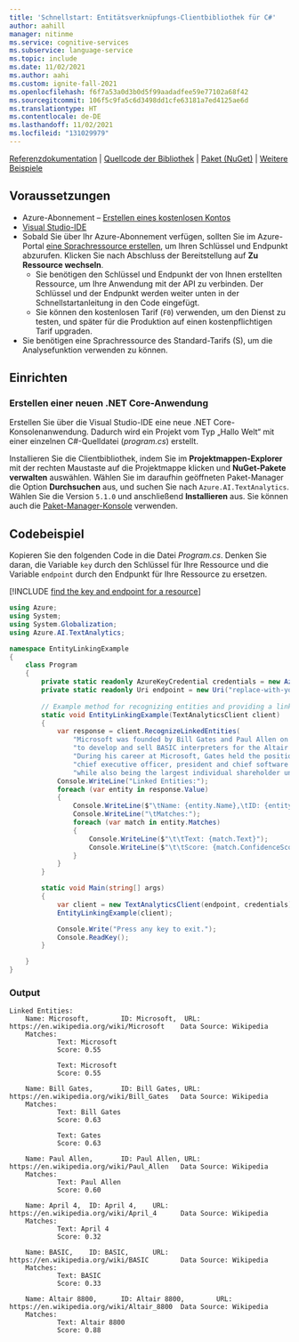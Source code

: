 ```yaml
---
title: 'Schnellstart: Entitätsverknüpfungs-Clientbibliothek für C#'
author: aahill
manager: nitinme
ms.service: cognitive-services
ms.subservice: language-service
ms.topic: include
ms.date: 11/02/2021
ms.author: aahi
ms.custom: ignite-fall-2021
ms.openlocfilehash: f6f7a53a0d3b0d5f99aadadfee59e77102a68f42
ms.sourcegitcommit: 106f5c9fa5c6d3498dd1cfe63181a7ed4125ae6d
ms.translationtype: HT
ms.contentlocale: de-DE
ms.lasthandoff: 11/02/2021
ms.locfileid: "131029979"
---
```

[Referenzdokumentation](/dotnet/api/azure.ai.textanalytics?preserve-view=true&view=azure-dotnet) | [Quellcode der Bibliothek](https://github.com/Azure/azure-sdk-for-net/tree/master/sdk/textanalytics/Azure.AI.TextAnalytics) | [Paket (NuGet)](https://www.nuget.org/packages/Azure.AI.TextAnalytics/5.1.0) | [Weitere Beispiele](https://github.com/Azure/azure-sdk-for-net/tree/master/sdk/textanalytics/Azure.AI.TextAnalytics/samples)


## <a name="prerequisites"></a>Voraussetzungen

* Azure-Abonnement – [Erstellen eines kostenlosen Kontos](https://azure.microsoft.com/free/cognitive-services)
* [Visual Studio-IDE](https://visualstudio.microsoft.com/vs/)
* Sobald Sie über Ihr Azure-Abonnement verfügen, sollten Sie im Azure-Portal <a href="https://ms.portal.azure.com/#create/Microsoft.CognitiveServicesTextAnalytics"  title="Erstellen einer Sprachressource"  target="_blank">eine Sprachressource erstellen</a>, um Ihren Schlüssel und Endpunkt abzurufen.  Klicken Sie nach Abschluss der Bereitstellung auf **Zu Ressource wechseln**.
    * Sie benötigen den Schlüssel und Endpunkt der von Ihnen erstellten Ressource, um Ihre Anwendung mit der API zu verbinden. Der Schlüssel und der Endpunkt werden weiter unten in der Schnellstartanleitung in den Code eingefügt.
    * Sie können den kostenlosen Tarif (`F0`) verwenden, um den Dienst zu testen, und später für die Produktion auf einen kostenpflichtigen Tarif upgraden.
* Sie benötigen eine Sprachressource des Standard-Tarifs (S), um die Analysefunktion verwenden zu können.

## <a name="setting-up"></a>Einrichten

### <a name="create-a-new-net-core-application"></a>Erstellen einer neuen .NET Core-Anwendung

Erstellen Sie über die Visual Studio-IDE eine neue .NET Core-Konsolenanwendung. Dadurch wird ein Projekt vom Typ „Hallo Welt“ mit einer einzelnen C#-Quelldatei (*program.cs*) erstellt.

Installieren Sie die Clientbibliothek, indem Sie im **Projektmappen-Explorer** mit der rechten Maustaste auf die Projektmappe klicken und **NuGet-Pakete verwalten** auswählen. Wählen Sie im daraufhin geöffneten Paket-Manager die Option **Durchsuchen** aus, und suchen Sie nach `Azure.AI.TextAnalytics`. Wählen Sie die Version `5.1.0` und anschließend **Installieren** aus. Sie können auch die [Paket-Manager-Konsole](/nuget/consume-packages/install-use-packages-powershell#find-and-install-a-package) verwenden.

## <a name="code-example"></a>Codebeispiel

Kopieren Sie den folgenden Code in die Datei *Program.cs*. Denken Sie daran, die Variable `key` durch den Schlüssel für Ihre Ressource und die Variable `endpoint` durch den Endpunkt für Ihre Ressource zu ersetzen. 

[!INCLUDE [find the key and endpoint for a resource](../../../includes/find-azure-resource-info.md)]

```csharp
using Azure;
using System;
using System.Globalization;
using Azure.AI.TextAnalytics;

namespace EntityLinkingExample
{
    class Program
    {
        private static readonly AzureKeyCredential credentials = new AzureKeyCredential("replace-with-your-key-here");
        private static readonly Uri endpoint = new Uri("replace-with-your-endpoint-here");
        
        // Example method for recognizing entities and providing a link to an online data source
        static void EntityLinkingExample(TextAnalyticsClient client)
        {
            var response = client.RecognizeLinkedEntities(
                "Microsoft was founded by Bill Gates and Paul Allen on April 4, 1975, " +
                "to develop and sell BASIC interpreters for the Altair 8800. " +
                "During his career at Microsoft, Gates held the positions of chairman, " +
                "chief executive officer, president and chief software architect, " +
                "while also being the largest individual shareholder until May 2014.");
            Console.WriteLine("Linked Entities:");
            foreach (var entity in response.Value)
            {
                Console.WriteLine($"\tName: {entity.Name},\tID: {entity.DataSourceEntityId},\tURL: {entity.Url}\tData Source: {entity.DataSource}");
                Console.WriteLine("\tMatches:");
                foreach (var match in entity.Matches)
                {
                    Console.WriteLine($"\t\tText: {match.Text}");
                    Console.WriteLine($"\t\tScore: {match.ConfidenceScore:F2}\n");
                }
            }
        }

        static void Main(string[] args)
        {
            var client = new TextAnalyticsClient(endpoint, credentials);
            EntityLinkingExample(client);

            Console.Write("Press any key to exit.");
            Console.ReadKey();
        }

    }
}

```

### <a name="output"></a>Output

```console
Linked Entities:
    Name: Microsoft,        ID: Microsoft,  URL: https://en.wikipedia.org/wiki/Microsoft    Data Source: Wikipedia
    Matches:
            Text: Microsoft
            Score: 0.55

            Text: Microsoft
            Score: 0.55

    Name: Bill Gates,       ID: Bill Gates, URL: https://en.wikipedia.org/wiki/Bill_Gates   Data Source: Wikipedia
    Matches:
            Text: Bill Gates
            Score: 0.63

            Text: Gates
            Score: 0.63

    Name: Paul Allen,       ID: Paul Allen, URL: https://en.wikipedia.org/wiki/Paul_Allen   Data Source: Wikipedia
    Matches:
            Text: Paul Allen
            Score: 0.60

    Name: April 4,  ID: April 4,    URL: https://en.wikipedia.org/wiki/April_4      Data Source: Wikipedia
    Matches:
            Text: April 4
            Score: 0.32

    Name: BASIC,    ID: BASIC,      URL: https://en.wikipedia.org/wiki/BASIC        Data Source: Wikipedia
    Matches:
            Text: BASIC
            Score: 0.33

    Name: Altair 8800,      ID: Altair 8800,        URL: https://en.wikipedia.org/wiki/Altair_8800  Data Source: Wikipedia
    Matches:
            Text: Altair 8800
            Score: 0.88
```
